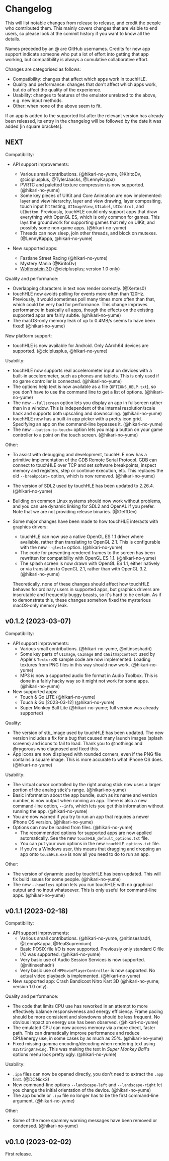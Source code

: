 # Changelog

This will list notable changes from release to release, and credit the people who contributed them. This mainly covers changes that are visible to end users, so please look at the commit history if you want to know all the details.

Names preceded by an @ are GitHub usernames. Credits for new app support indicate someone who put a lot of effort into getting that app working, but compatibility is always a cumulative collaborative effort.

Changes are categorised as follows:

* Compatibility: changes that affect which apps work in touchHLE.
* Quality and performance: changes that don't affect which apps work, but do affect the quality of the experience.
* Usability: changes to features of the emulator unrelated to the above, e.g. new input methods.
* Other: when none of the above seem to fit.

If an app is added to the supported list after the relevant version has already been released, its entry in the changelog will be followed by the date it was added \[in square brackets\].

## NEXT

Compatibility:

- API support improvements:
  - Various small contributions. (@hikari-no-yume, @KiritoDv, @ciciplusplus, @TylerJaacks, @LennyKappa)
  - PVRTC and paletted texture compression is now supported. (@hikari-no-yume)
  - Some key pieces of UIKit and Core Animation are now implemented: layer and view hierarchy, layer and view drawing, layer compositing, touch input hit testing, `UIImageView`, `UILabel`, `UIControl`, and `UIButton`. Previously, touchHLE could only support apps that draw everything with OpenGL ES, which is only common for games. This lays the groundwork for supporting games that rely on UIKit, and possibly some non-game apps. (@hikari-no-yume)
  - Threads can now sleep, join other threads, and block on mutexes. (@LennyKappa, @hikari-no-yume)

- New supported apps:
  - Fastlane Street Racing (@hikari-no-yume)
  - Mystery Mania (@KiritoDv)
  - [Wolfenstein 3D](https://www.youtube.com/watch?v=omViNgUqF8c) (@ciciplusplus; version 1.0 only)

Quality and performance:

- Overlapping characters in text now render correctly. (@Xertes0)
- touchHLE now avoids polling for events more often than 120Hz. Previously, it would sometimes poll many times more often than that, which could be very bad for performance. This change improves performance in basically all apps, though the effects on the existing supported apps are fairly subtle. (@hikari-no-yume)
- The macOS-only memory leak of up to 0.4MB/s seems to have been fixed! (@hikari-no-yume)

New platform support:

- touchHLE is now available for Android. Only AArch64 devices are supported. (@ciciplusplus, @hikari-no-yume)

Usability:

- touchHLE now supports real accelerometer input on devices with a built-in accelerometer, such as phones and tablets. This is only used if no game controller is connected. (@hikari-no-yume)
- The options help text is now available as a file (`OPTIONS_HELP.txt`), so you don't have to use the command line to get a list of options. (@hikari-no-yume)
- The new `--fullscreen` option lets you display an app in fullscreen rather than in a window. This is independent of the internal resolution/scale hack and supports both upscaling and downscaling. (@hikari-no-yume)
- touchHLE now has a built-in app picker with a pretty icon grid. Specifying an app on the command-line bypasses it. (@hikari-no-yume)
- The new `--button-to-touch=` option lets you map a button on your game controller to a point on the touch screen. (@hikari-no-yume)

Other:

- To assist with debugging and development, touchHLE now has a primitive implementation of the GDB Remote Serial Protocol. GDB can connect to touchHLE over TCP and set software breakpoints, inspect memory and registers, step or continue execution, etc. This replaces the old `--breakpoint=` option, which is now removed. (@hikari-no-yume)
- The version of SDL2 used by touchHLE has been updated to 2.26.4. (@hikari-no-yume)
- Building on common Linux systems should now work without problems, and you can use dynamic linking for SDL2 and OpenAL if you prefer. Note that we are not providing release binaries. (@GeffDev)
- Some major changes have been made to how touchHLE interacts with graphics drivers:
  - touchHLE can now use a native OpenGL ES 1.1 driver where available, rather than translating to OpenGL 2.1. This is configurable with the new `--gles1=` option. (@hikari-no-yume)
  - The code for presenting rendered frames to the screen has been rewritten for compatibility with OpenGL ES 1.1. (@hikari-no-yume)
  - The splash screen is now drawn with OpenGL ES 1.1, either natively or via translation to OpenGL 2.1, rather than with OpenGL 3.2. (@hikari-no-yume)

  Theoretically, none of these changes should affect how touchHLE behaves for ordinary users in supported apps, but graphics drivers are inscrutable and frequently buggy beasts, so it's hard to be certain. As if to demonstrate this, these changes somehow fixed the mysterious macOS-only memory leak.

## v0.1.2 (2023-03-07)

Compatibility:

- API support improvements:
  - Various small contributions. (@hikari-no-yume, @nitinseshadri)
  - Some key parts of `UIImage`, `CGImage` and `CGBitmapContext` used by Apple's `Texture2D` sample code are now implemented. Loading textures from PNG files in this way should now work. (@hikari-no-yume)
  - MP3 is now a supported audio file format in Audio Toolbox. This is done in a fairly hacky way so it might not work for some apps. (@hikari-no-yume)
- New supported apps:
  - Touch & Go LITE (@hikari-no-yume)
  - Touch & Go \[2023-03-12\] (@hikari-no-yume)
  - Super Monkey Ball Lite (@hikari-no-yume; full version was already supported)

Quality:

- The version of stb\_image used by touchHLE has been updated. The new version includes a fix for a bug that caused many launch images (splash screens) and icons to fail to load. Thank you to @nothings and @rygorous who diagnosed and fixed this.
- App icons are now displayed with rounded corners, even if the PNG file contains a square image. This is more accurate to what iPhone OS does. (@hikari-no-yume)

Usability:

- The virtual cursor controlled by the right analog stick now uses a larger portion of the analog stick's range. (@hikari-no-yume)
- Basic information about the app bundle, such as its name and version number, is now output when running an app. There is also a new command-line option, `--info`, which lets you get this information without running the app. (@hikari-no-yume)
- You are now warned if you try to run an app that requires a newer iPhone OS version. (@hikari-no-yume)
- Options can now be loaded from files. (@hikari-no-yume)
  - The recommended options for supported apps are now applied automatically. See the new `touchHLE_default_options.txt` file.
  - You can put your own options in the new `touchHLE_options.txt` file.
  - If you're a Windows user, this means that dragging and dropping an app onto `touchHLE.exe` is now all you need to do to run an app.

Other:

- The version of dynarmic used by touchHLE has been updated. This will fix build issues for some people. (@hikari-no-yume)
- The new `--headless` option lets you run touchHLE with no graphical output and no input whatsoever. This is only useful for command-line apps. (@hikari-no-yume)

## v0.1.1 (2023-02-18)

Compatibility:

- API support improvements:
  - Various small contributions. (@hikari-no-yume, @nitinseshadri, @LennyKappa, @RealSupremium)
  - Basic POSIX file I/O is now supported. Previously only standard C file I/O was supported. (@hikari-no-yume)
  - Very basic use of Audio Session Services is now supported. (@nitinseshadri)
  - Very basic use of `MPMoviePlayerController` is now supported. No actual video playback is implemented. (@hikari-no-yume)
- New supported app: Crash Bandicoot Nitro Kart 3D (@hikari-no-yume; version 1.0 only).

Quality and performance:

- The code that limits CPU use has reworked in an attempt to more effectively balance responsiveness and energy efficiency. Frame pacing should be more consistent and slowdowns should be less frequent. No obvious impact on energy use has been observed. (@hikari-no-yume)
- The emulated CPU can now access memory via a more direct, faster path. This can dramatically improve performance and reduce CPU/energy use, in some cases by as much as 25%. (@hikari-no-yume)
- Fixed missing gamma encoding/decoding when rendering text using `UIStringDrawing`. This was making the text in _Super Monkey Ball_'s options menu look pretty ugly. (@hikari-no-yume)

Usability:

- `.ipa` files can now be opened directly, you don't need to extract the `.app` first. (@DCNick3)
- New command-line options `--landscape-left` and `--landscape-right` let you change the initial orientation of the device. (@hikari-no-yume)
- The app bundle or `.ipa` file no longer has to be the first command-line argument. (@hikari-no-yume)

Other:

- Some of the more spammy warning messages have been removed or condensed. (@hikari-no-yume)

## v0.1.0 (2023-02-02)

First release.
